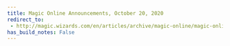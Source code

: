 ```yaml
---
title: Magic Online Announcements, October 20, 2020
redirect_to:
 - http://magic.wizards.com/en/articles/archive/magic-online/magic-online-announcements-october-20-2020
has_build_notes: False
---
```

